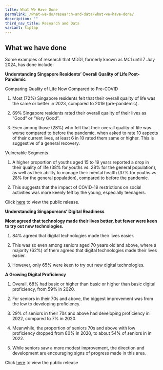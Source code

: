 ```yaml
---
title: What We Have Done
permalink: /what-we-do/research-and-data/what-we-have-done/
description: ""
third_nav_title: Research and Data
variant: tiptap
---
```

<h2>What we have done</h2>
<p>Some examples of research that MDDI, formerly known as MCI until 7 July
2024, has done include:</p>
<p><strong>Understanding Singapore Residents’ Overall Quality of Life Post- Pandemic</strong>
</p>
<p>Comparing Quality of Life Now Compared to Pre-COVID</p>
<ol data-tight="true" class="tight">
<li>
<p>Most (72%) Singapore residents felt that their overall quality of life
was the same or better in 2023, compared to 2019 (pre-pandemic).</p>
</li>
<li>
<p>69% Singapore residents rated their overall quality of their lives as
“Good” or “Very Good”.</p>
</li>
<li>
<p>Even among those (28%) who felt that their overall quality of life was
worse compared to before the pandemic, when asked to rate 10 aspects of
their current lives, at least 6 in 10 rated them same or higher. This is
suggestive of a general recovery.</p>
</li>
</ol>
<p>Vulnerable Segments</p>
<ol data-tight="true" class="tight">
<li>
<p>A higher proportion of youths aged 15 to 19 years reported a drop in their
quality of life (38% for youths vs. 28% for the general population), as
well as their ability to manage their mental health (37% for youths vs.
28% for the general population), compared to before the pandemic.</p>
</li>
<li>
<p>This suggests that the impact of COVID-19 restrictions on social activities
was more keenly felt by the young, especially teenagers.</p>
</li>
</ol>
<p>Click <a href="/media-centre/press-releases/7-in-10-sg-residents-positive-overall-quality-of-life-post-pandemic/" rel="noopener noreferrer nofollow" target="_blank">here</a> to
view the public release.</p>
<p><strong>Understanding Singaporeans’ Digital Readiness</strong>
</p>
<p><strong>Most agreed that technology made their lives better, but fewer were keen to try out new technologies.</strong>
</p>
<ol data-tight="true" class="tight">
<li>
<p>84% agreed that digital technologies made their lives easier.</p>
</li>
<li>
<p>This was so even among seniors aged 70 years old and above, where a majority
(62%) of them agreed that digital technologies made their lives easier.</p>
</li>
<li>
<p>However, only 65% were keen to try out new digital technologies.</p>
</li>
</ol>
<p><strong>A Growing Digital Proficiency</strong>
</p>
<ol data-tight="true" class="tight">
<li>
<p>Overall, 68% had basic or higher than basic or higher than basic digital
proficiency, from 59% in 2020.</p>
</li>
<li>
<p>For seniors in their 70s and above, the biggest improvement was from the
low to developing proficiency.</p>
</li>
<li>
<p>29% of seniors in their 70s and above had developing proficiency in 2022,
compared to 7% in 2020.</p>
</li>
<li>
<p>Meanwhile, the proportion of seniors 70s and above with low proficiency
dropped from 80% in 2020, to about 54% of seniors in in 2022.</p>
</li>
<li>
<p>While seniors saw a more modest improvement, the direction and development
are encouraging signs of progress made in this area.</p>
</li>
</ol>
<p>Click <a href="/media-centre/speeches/speech-min-jo-teo-forwardsg-engagement-digitalincl" rel="noopener noreferrer nofollow" target="_blank">here</a> to
view the public release</p>